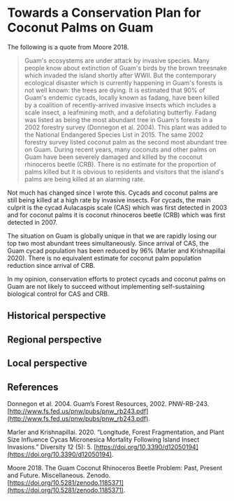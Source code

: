 # Towards a Conservation Plan for Coconut Palms on Guam

The following is a quote from Moore 2018.

>Guam's ecosystems are under attack by invasive species. Many people know about extinction of Guam's birds by the brown treesnake which invaded the island shortly after WWII. But the contemporary ecological disaster which is currently happening in Guam's forests is not well known: the trees are dying. It is estimated that 90% of Guam's endemic cycads, locally known as fadang, have been killed by a coalition of recently-arrived invasive insects which includes a scale insect, a leafmining moth, and a defoliating butterfly. Fadang was listed as being the most abundant tree in Guam's forests in a 2002 forestry survey (Donnegon et al. 2004). This plant was added to the National Endangered Species List in 2015. The same 2002 forestry survey listed coconut palm as the second most abundant tree on Guam. During recent years, many coconuts and other palms on Guam have been severely damaged and killed by the coconut rhinoceros beetle (CRB). There is no estimate for the proportion of palms killed but it is obvious to residents and visitors that the island's palms are being killed at an alarming rate.

Not much has changed since I wrote this. Cycads and coconut palms are still being killed at a high rate by invasive insects. For cycads, the main culprit is the cycad Aulacaspis scale (CAS) which was first detected in 2003 and for coconut palms it is coconut rhinoceros beetle (CRB) which was first detected in 2007.

The situation on Guam is globally unique in that we are rapidly losing our top two most abundant trees simultaneously.  Since arrival of CAS, the Guam cycad population has been reduced by 96% (Marler and Krishnapillai 2020). There is no equivalent estimate for coconut palm population reduction since arrival of CRB. 

In my opinion, conservation efforts to protect cycads and coconut palms on Guam are not likely to succeed without implementing self-sustaining biological control for CAS and CRB. 

## Historical perspective

## Regional perspective

## Local perspective

## References

Donnegon et al. 2004. Guam’s Forest Resources, 2002. PNW-RB-243. [http://www.fs.fed.us/pnw/pubs/pnw_rb243.pdf](http://www.fs.fed.us/pnw/pubs/pnw_rb243.pdf).

Marler and Krishnapillai. 2020. “Longitude, Forest Fragmentation, and Plant Size Influence Cycas Micronesica Mortality Following Island Insect Invasions.” Diversity 12 (5): 5. [https://doi.org/10.3390/d12050194](https://doi.org/10.3390/d12050194).

Moore 2018. The Guam Coconut Rhinoceros Beetle Problem: Past, Present and Future. Miscellaneous. Zenodo. [https://doi.org/10.5281/zenodo.1185371](https://doi.org/10.5281/zenodo.1185371).


